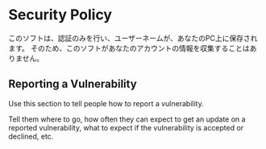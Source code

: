 # Security Policy
このソフトは、認証のみを行い、ユーザーネームが、あなたのPC上に保存されます。
そのため、このソフトがあなたのアカウントの情報を収集することはありません。

## Reporting a Vulnerability

Use this section to tell people how to report a vulnerability.

Tell them where to go, how often they can expect to get an update on a
reported vulnerability, what to expect if the vulnerability is accepted or
declined, etc.
